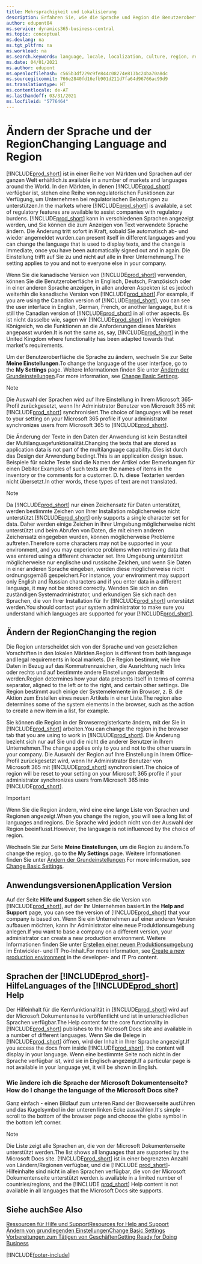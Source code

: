 ```yaml
---
title: Mehrsprachigkeit und Lokalisierung
description: Erfahren Sie, wie die Sprache und Region die Benutzeroberfläche in Business Central beeinflussen. Um der Benutzeroberfläche die Sprache zu ändern, wechseln Sie zur Seite Meine Einstellungen.
author: edupont04
ms.service: dynamics365-business-central
ms.topic: conceptual
ms.devlang: na
ms.tgt_pltfrm: na
ms.workload: na
ms.search.keywords: language, locale, localization, culture, region, regional settings
ms.date: 04/01/2021
ms.author: edupont
ms.openlocfilehash: c565b3df229c9fe844c08274e813bc24ba70a8dc
ms.sourcegitcommit: 766e2840fd16efb901d211d7fa64d96766ac99d9
ms.translationtype: HT
ms.contentlocale: de-AT
ms.lasthandoff: 03/31/2021
ms.locfileid: "5776464"
---
```

# <a name="changing-language-and-region"></a><span data-ttu-id="d706a-104">Ändern der Sprache und der Region</span><span class="sxs-lookup"><span data-stu-id="d706a-104">Changing Language and Region</span></span>

[!INCLUDE[prod_short](includes/prod_short.md)] <span data-ttu-id="d706a-105">ist in einer Reihe von Märkten und Sprachen auf der ganzen Welt erhältlich.</span><span class="sxs-lookup"><span data-stu-id="d706a-105">is available in a number of markets and languages around the World.</span></span> <span data-ttu-id="d706a-106">In den Märkten, in denen [!INCLUDE[prod_short](includes/prod_short.md)] verfügbar ist, stehen eine Reihe von regulatorischen Funktionen zur Verfügung, um Unternehmen bei regulatorischen Belastungen zu unterstützen.</span><span class="sxs-lookup"><span data-stu-id="d706a-106">In the markets where [!INCLUDE[prod_short](includes/prod_short.md)] is available, a set of regulatory features are available to assist companies with regulatory burdens.</span></span> [!INCLUDE[prod_short](includes/prod_short.md)] <span data-ttu-id="d706a-107">kann in verschiedenen Sprachen angezeigt werden, und Sie können die zum Anzeigen von Text verwendete Sprache ändern. Die Änderung tritt sofort in Kraft, sobald Sie automatisch ab- und wieder angemeldet wurden.</span><span class="sxs-lookup"><span data-stu-id="d706a-107">can present itself in different languages and you can change the language that is used to display texts, and the change is immediate, once you have been automatically signed out and in again.</span></span> <span data-ttu-id="d706a-108">Die Einstellung trifft auf Sie zu und nicht auf alle in Ihrer Unternehmung.</span><span class="sxs-lookup"><span data-stu-id="d706a-108">The setting applies to you and not to everyone else in your company.</span></span>  

<span data-ttu-id="d706a-109">Wenn Sie die kanadische Version von [!INCLUDE[prod_short](includes/prod_short.md)] verwenden, können Sie die Benutzeroberfläche in Englisch, Deutsch, Französisch oder in einer anderen Sprache anzeigen, in allen anderen Aspekten ist es jedoch weiterhin die kanadische Version von [!INCLUDE[prod_short](includes/prod_short.md)].</span><span class="sxs-lookup"><span data-stu-id="d706a-109">For example, if you are using the Canadian version of [!INCLUDE[prod_short](includes/prod_short.md)], you can see the user interface in English, German, French, or another language, but it is still the Canadian version of [!INCLUDE[prod_short](includes/prod_short.md)] in all other aspects.</span></span> <span data-ttu-id="d706a-110">Es ist nicht dasselbe wie, sagen wir [!INCLUDE[prod_short](includes/prod_short.md)] im Vereinigten Königreich, wo die Funktionen an die Anforderungen dieses Marktes angepasst wurden.</span><span class="sxs-lookup"><span data-stu-id="d706a-110">It is not the same as, say, [!INCLUDE[prod_short](includes/prod_short.md)] in the United Kingdom where functionality has been adapted towards that market's requirements.</span></span>  

<span data-ttu-id="d706a-111">Um der Benutzeroberfläche die Sprache zu ändern, wechseln Sie zur Seite **Meine Einstellungen**.</span><span class="sxs-lookup"><span data-stu-id="d706a-111">To change the language of the user interface, go to the **My Settings** page.</span></span> <span data-ttu-id="d706a-112">Weitere Informationen finden Sie unter [Ändern der Grundeinstellungen](ui-change-basic-settings.md#language).</span><span class="sxs-lookup"><span data-stu-id="d706a-112">For more information, see [Change Basic Settings](ui-change-basic-settings.md#language).</span></span> 

> [!NOTE]  
> <span data-ttu-id="d706a-113">Die Auswahl der Sprachen wird auf Ihre Einstellung in Ihrem Microsoft 365-Profil zurückgesetzt, wenn Ihr Administrator Benutzer von Microsoft 365 mit [!INCLUDE[prod_short](includes/prod_short.md)] synchronisiert.</span><span class="sxs-lookup"><span data-stu-id="d706a-113">The choice of languages will be reset to your setting on your Microsoft 365 profile if your administrator synchronizes users from Microsoft 365 to [!INCLUDE[prod_short](includes/prod_short.md)].</span></span>

<span data-ttu-id="d706a-114">Die Änderung der Texte in den Daten der Anwendung ist kein Bestandteil der Multilanguagefunktionalität.</span><span class="sxs-lookup"><span data-stu-id="d706a-114">Changing the texts that are stored as application data is not part of the multilanguage capability.</span></span> <span data-ttu-id="d706a-115">Dies ist durch das Design der Anwendung bedingt.</span><span class="sxs-lookup"><span data-stu-id="d706a-115">This is an application design issue.</span></span> <span data-ttu-id="d706a-116">Beispiele für solche Texte sind die Namen der Artikel oder Bemerkungen für einen Debitor.</span><span class="sxs-lookup"><span data-stu-id="d706a-116">Examples of such texts are the names of items in the inventory or the comments for a customer.</span></span> <span data-ttu-id="d706a-117">D. h. diese Textarten werden nicht übersetzt.</span><span class="sxs-lookup"><span data-stu-id="d706a-117">In other words, these types of text are not translated.</span></span>  

> [!NOTE]  
> <span data-ttu-id="d706a-118">Da  [!INCLUDE[prod_short](includes/prod_short.md)] nur einen Zeichensatz für Daten unterstützt, werden bestimmte Zeichen von Ihrer Installation möglicherweise nicht unterstützt.</span><span class="sxs-lookup"><span data-stu-id="d706a-118">[!INCLUDE[prod_short](includes/prod_short.md)] only supports a single character set for data.</span></span> <span data-ttu-id="d706a-119">Daher werden einige Zeichen in Ihrer Umgebung möglicherweise nicht unterstützt und beim Abrufen von Daten, die mit einem anderen Zeichensatz eingegeben wurden, können möglicherweise Probleme auftreten.</span><span class="sxs-lookup"><span data-stu-id="d706a-119">Therefore some characters may not be supported in your environment, and you may experience problems when retrieving data that was entered using a different character set.</span></span> <span data-ttu-id="d706a-120">Ihre Umgebung unterstützt möglicherweise nur englische und russische Zeichen, und wenn Sie Daten in einer anderen Sprache eingeben, werden diese möglicherweise nicht ordnungsgemäß gespeichert.</span><span class="sxs-lookup"><span data-stu-id="d706a-120">For instance, your environment may support only English and Russian characters and if you enter data in a different language, it may not be stored correctly.</span></span> <span data-ttu-id="d706a-121">Wenden Sie sich an den zuständigen Systemadministrator, und erkundigen Sie sich nach den Sprachen, die von Ihrer Installation für Ihr [!INCLUDE[prod_short](includes/prod_short.md)] unterstützt werden.</span><span class="sxs-lookup"><span data-stu-id="d706a-121">You should contact your system administrator to make sure you understand which languages are supported for your [!INCLUDE[prod_short](includes/prod_short.md)].</span></span>  

## <a name="changing-the-region"></a><span data-ttu-id="d706a-122">Ändern der Region</span><span class="sxs-lookup"><span data-stu-id="d706a-122">Changing the region</span></span>
<span data-ttu-id="d706a-123">Die Region unterscheidet sich von der Sprache und von gesetzlichen Vorschriften in den lokalen Märkten.</span><span class="sxs-lookup"><span data-stu-id="d706a-123">Region is different from both language and legal requirements in local markets.</span></span> <span data-ttu-id="d706a-124">Die Region bestimmt, wie Ihre Daten in Bezug auf das Kommatrennzeichen, die Ausrichtung nach links oder rechts und auf bestimmte andere Einstellungen dargestellt werden.</span><span class="sxs-lookup"><span data-stu-id="d706a-124">Region determines how your data presents itself in terms of comma separator, aligned to the left or to the right, and certain other settings.</span></span> <span data-ttu-id="d706a-125">Die Region bestimmt auch einige der Systemelemente im Browser, z. B. die Aktion zum Erstellen eines neuen Artikels in einer Liste.</span><span class="sxs-lookup"><span data-stu-id="d706a-125">The region also determines some of the system elements in the browser, such as the action to create a new item in a list, for example.</span></span>  

<span data-ttu-id="d706a-126">Sie können die Region in der Browserregisterkarte ändern, mit der Sie in [!INCLUDE[prod_short](includes/prod_short.md)] arbeiten.</span><span class="sxs-lookup"><span data-stu-id="d706a-126">You can change the region in the browser tab that you are using to work in [!INCLUDE[prod_short](includes/prod_short.md)].</span></span> <span data-ttu-id="d706a-127">Die Änderung bezieht sich nur auf Sie und die nicht die anderer Benutzer in Ihrem Unternehmen.</span><span class="sxs-lookup"><span data-stu-id="d706a-127">The change applies only to you and not to the other users in your company.</span></span>  <span data-ttu-id="d706a-128">Die Auswahl der Region auf Ihre Einstellung in Ihrem Office-Profil zurückgesetzt wird, wenn Ihr Administrator Benutzer von Microsoft 365 mit [!INCLUDE[prod_short](includes/prod_short.md)] synchronisiert.</span><span class="sxs-lookup"><span data-stu-id="d706a-128">The choice of region will be reset to your setting on your Microsoft 365 profile if your administrator synchronizes users from Microsoft 365 into [!INCLUDE[prod_short](includes/prod_short.md)].</span></span>

> [!IMPORTANT]  
> <span data-ttu-id="d706a-129">Wenn Sie die Region ändern, wird eine eine lange Liste von Sprachen und Regionen angezeigt.</span><span class="sxs-lookup"><span data-stu-id="d706a-129">When you change the region, you will see a long list of languages and regions.</span></span> <span data-ttu-id="d706a-130">Die Sprache wird jedoch nicht von der Auswahl der Region beeinflusst.</span><span class="sxs-lookup"><span data-stu-id="d706a-130">However, the language is not influenced by the choice of region.</span></span>  

<span data-ttu-id="d706a-131">Wechseln Sie zur Seite **Meine Einstellungen**, um die Region zu ändern.</span><span class="sxs-lookup"><span data-stu-id="d706a-131">To change the region, go to the **My Settings** page.</span></span> <span data-ttu-id="d706a-132">Weitere Informationen finden Sie unter [Ändern der Grundeinstellungen](ui-change-basic-settings.md).</span><span class="sxs-lookup"><span data-stu-id="d706a-132">For more information, see [Change Basic Settings](ui-change-basic-settings.md).</span></span>  

## <a name="application-version"></a><span data-ttu-id="d706a-133">Anwendungsversionen</span><span class="sxs-lookup"><span data-stu-id="d706a-133">Application Version</span></span>

<span data-ttu-id="d706a-134">Auf der Seite **Hilfe und Support** sehen Sie die Version von [!INCLUDE[prod_short](includes/prod_short.md)], auf der Ihr Unternehmen basiert.</span><span class="sxs-lookup"><span data-stu-id="d706a-134">In the **Help and Support** page, you can see the version of [!INCLUDE[prod_short](includes/prod_short.md)] that your company is based on.</span></span> <span data-ttu-id="d706a-135">Wenn Sie ein Unternehmen auf einer anderen Version aufbauen möchten, kann Ihr Administrator eine neue Produktionsumgebung anlegen.</span><span class="sxs-lookup"><span data-stu-id="d706a-135">If you want to base a company on a different version, your administrator can create a new production environment.</span></span> <span data-ttu-id="d706a-136">Weitere Informationen finden Sie unter [Erstellen einer neuen Produktionsumgebung](/dynamics365/business-central/dev-itpro/administration/tenant-admin-center-environments#create-a-new-production-environment) im Entwickler- und IT Pro-Inhalt.</span><span class="sxs-lookup"><span data-stu-id="d706a-136">For more information, see [Create a new production environment](/dynamics365/business-central/dev-itpro/administration/tenant-admin-center-environments#create-a-new-production-environment) in the developer- and IT Pro content.</span></span>  

## <a name="languages-of-the-prod_short-help"></a><span data-ttu-id="d706a-137">Sprachen der [!INCLUDE[prod_short](includes/prod_short.md)]-Hilfe</span><span class="sxs-lookup"><span data-stu-id="d706a-137">Languages of the [!INCLUDE[prod_short](includes/prod_short.md)] Help</span></span>

<span data-ttu-id="d706a-138">Der Hilfeinhalt für die Kernfunktionalität in [!INCLUDE[prod_short](includes/prod_short.md)] wird auf der Microsoft Dokumentenseite veröffentlicht und ist in unterschiedlichen Sprachen verfügbar.</span><span class="sxs-lookup"><span data-stu-id="d706a-138">The Help content for the core functionality in [!INCLUDE[prod_short](includes/prod_short.md)] publishes to the Microsoft Docs site and available in a number of different languages.</span></span> <span data-ttu-id="d706a-139">Wenn Sie die Belege in [!INCLUDE[prod_short](includes/prod_short.md)] öffnen, wird der Inhalt in Ihrer Sprache angezeigt.</span><span class="sxs-lookup"><span data-stu-id="d706a-139">If you access the docs from inside [!INCLUDE[prod_short](includes/prod_short.md)], the content will display in your language.</span></span> <span data-ttu-id="d706a-140">Wenn eine bestimmte Seite noch nicht in der Sprache verfügbar ist, wird sie in Englisch angezeigt.</span><span class="sxs-lookup"><span data-stu-id="d706a-140">If a particular page is not available in your language yet, it will be shown in English.</span></span>

### <a name="how-do-i-change-the-language-of-the-microsoft-docs-site"></a><span data-ttu-id="d706a-141">Wie ändere ich die Sprache der Microsoft Dokumentenseite?</span><span class="sxs-lookup"><span data-stu-id="d706a-141">How do I change the language of the Microsoft Docs site?</span></span>

<span data-ttu-id="d706a-142">Ganz einfach - einen Bildlauf zum unteren Rand der Browserseite ausführen und das Kugelsymbol in der unteren linken Ecke auswählen.</span><span class="sxs-lookup"><span data-stu-id="d706a-142">It's simple - scroll to the bottom of the browser page and choose the globe symbol in the bottom left corner.</span></span>

> [!NOTE]  
> <span data-ttu-id="d706a-143">Die Liste zeigt alle Sprachen an, die von der Microsoft Dokumentenseite unterstützt werden.</span><span class="sxs-lookup"><span data-stu-id="d706a-143">The list shows all languages that are supported by the Microsoft Docs site.</span></span> [!INCLUDE[prod_short](includes/prod_short.md)] <span data-ttu-id="d706a-144">ist in einer begrenzten Anzahl von Ländern/Regionen verfügbar, und die [!INCLUDE [prod_short](includes/prod_short.md)]-Hilfeinhalte sind nicht in allen Sprachen verfügbar, die von der Microsoft Dokumentenseite unterstützt werden.</span><span class="sxs-lookup"><span data-stu-id="d706a-144">is available in a limited number of countries/regions, and the [!INCLUDE [prod_short](includes/prod_short.md)] Help content is not available in all languages that the Microsoft Docs site supports.</span></span>

## <a name="see-also"></a><span data-ttu-id="d706a-145">Siehe auch</span><span class="sxs-lookup"><span data-stu-id="d706a-145">See Also</span></span>

[<span data-ttu-id="d706a-146">Ressourcen für Hilfe und Support</span><span class="sxs-lookup"><span data-stu-id="d706a-146">Resources for Help and Support</span></span>](product-help-and-support.md)  
[<span data-ttu-id="d706a-147">Ändern von grundlegenden Einstellungen</span><span class="sxs-lookup"><span data-stu-id="d706a-147">Change Basic Settings</span></span>](ui-change-basic-settings.md)  
[<span data-ttu-id="d706a-148">Vorbereitungen zum Tätigen von Geschäften</span><span class="sxs-lookup"><span data-stu-id="d706a-148">Getting Ready for Doing Business</span></span>](ui-get-ready-business.md)  


[!INCLUDE[footer-include](includes/footer-banner.md)]